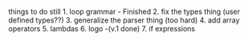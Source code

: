 things to do still
	1.	loop grammar - Finished
	2.	fix the types thing (user defined types??)
	3.	generalize the parser thing (too hard)
	4.	add array operators
	5.	lambdas
	6.	logo -(v.1 done)
    7.  if expressions

